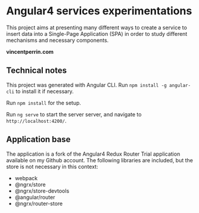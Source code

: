 # Angular4 services experimentations

This project aims at presenting many different ways to create a service to insert data into a Single-Page Application (SPA) in order to study different mechanisms and necessary components.

**vincentperrin.com**


## Technical notes

This project was generated with Angular CLI. Run `npm install -g angular-cli`
to install it if necessary.

Run `npm install` for the setup.

Run `ng serve` to start the server server, and navigate to `http://localhost:4200/`. 


## Application base

The application is a fork of the Angular4 Redux Router Trial application available on my Github account.
The following libraries are included, but the store is not necessary in this context:

- webpack
- @ngrx/store
- @ngrx/store-devtools
- @angular/router
- @ngrx/router-store

